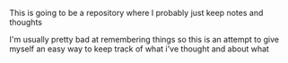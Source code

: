 This is going to be a repository where I probably just keep notes and thoughts

I'm usually pretty bad at remembering things so this is an attempt to give myself an easy way to keep track of what i've thought and about what
